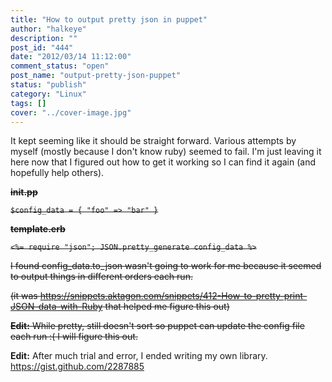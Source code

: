 ```yaml
---
title: "How to output pretty json in puppet"
author: "halkeye"
description: ""
post_id: "444"
date: "2012/03/14 11:12:00"
comment_status: "open"
post_name: "output-pretty-json-puppet"
status: "publish"
category: "Linux"
tags: []
cover: "../cover-image.jpg"
---
```


It kept seeming like it should be straight forward. Various attempts by myself (mostly because I don't know ruby) seemed to fail. I'm just leaving it here now that I figured out how to get it working so I can find it again (and hopefully help others).

<s>

**init.pp**

`
$config_data = { "foo" => "bar" }
`

**template.erb**

`
<%= require "json"; JSON.pretty_generate config_data %>
`

I found config_data.to_json wasn't going to work for me because it seemed to output things in different orders each run.

(it was <https://snippets.aktagon.com/snippets/412-How-to-pretty-print-JSON-data-with-Ruby> that helped me figure this out)

**Edit:** While pretty, still doesn't sort so puppet can update the config file each run :( I will figure this out.
</s>

**Edit:** After much trial and error, I ended writing my own library. <https://gist.github.com/2287885>

<github-gist id="halkeye/2287885"></github-gist>
